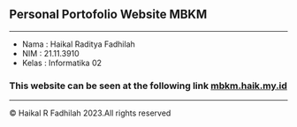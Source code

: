 <h2><b>Personal Portofolio Website MBKM</b></h2>
<hr>
<ul>
    <li>Nama : Haikal Raditya Fadhilah</li>
    <li>NIM : 21.11.3910</li>
    <li>Kelas : Informatika 02</li>
</ul>
<h3>This website can be seen at the following link <a href="https://mbkm.haik.my.id">mbkm.haik.my.id</a></h3>
<hr>
<p>© Haikal R Fadhilah 2023.All rights reserved</p>
